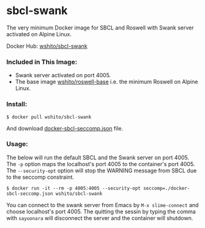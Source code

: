 # sbcl-swank
The very minimum Docker image for SBCL and Roswell with Swank server activated on Alpine Linux.

Docker Hub: [wshito/sbcl-swank](https://hub.docker.com/r/wshito/sbcl-swank/)

### Included in This Image:

- Swank server activated on port 4005.
- The base image [wshito/roswell-base](https://hub.docker.com/r/wshito/roswell-base/) i.e. the minimum Roswell on Alpine Linux.

### Install:

`$ docker pull wshito/sbcl-swank`

And download [docker-sbcl-seccomp.json](https://raw.githubusercontent.com/daewok/slime-docker/master/resources/docker-sbcl-seccomp.json) file.

### Usage:

The below will run the default SBCL and the Swank server on port 4005.  The `-p` option maps the localhost's port 4005 to the container's port 4005.  The `--security-opt` option will stop the WARNING message from SBCL due to the seccomp constraint.

`$ docker run -it --rm -p 4005:4005 --security-opt seccomp=./docker-sbcl-seccomp.json wshito/sbcl-swank`

You can connect to the swank server from Emacs by `M-x slime-connect` and choose localhost's port 4005.  The quitting the sessin by typing the comma with `sayoonara` will disconnect the server and the container will shutdown.
